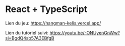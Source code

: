 # React + TypeScript

Lien du jeu:
https://hangman-kelis.vercel.app/

Lien du tutoriel suivi:
https://youtu.be/-ONUyenGnWw?si=BgdQ4sb57A3EBfgB 

